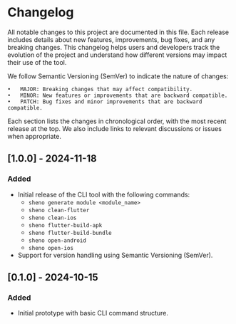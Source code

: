# Changelog

All notable changes to this project are documented in this file. Each release includes details about new features, improvements, bug fixes, and any breaking changes. This changelog helps users and developers track the evolution of the project and understand how different versions may impact their use of the tool.

We follow Semantic Versioning (SemVer) to indicate the nature of changes:

	•	MAJOR: Breaking changes that may affect compatibility.
	•	MINOR: New features or improvements that are backward compatible.
	•	PATCH: Bug fixes and minor improvements that are backward compatible.

Each section lists the changes in chronological order, with the most recent release at the top. We also include links to relevant discussions or issues when appropriate.

## [1.0.0] - 2024-11-18
### Added
- Initial release of the CLI tool with the following commands:
  - `sheno generate module <module_name>`
  - `sheno clean-flutter`
  - `sheno clean-ios`
  - `sheno flutter-build-apk`
  - `sheno flutter-build-bundle`
  - `sheno open-android`
  - `sheno open-ios`
- Support for version handling using Semantic Versioning (SemVer).

## [0.1.0] - 2024-10-15
### Added
- Initial prototype with basic CLI command structure.